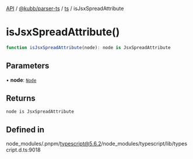 [API](../../../../../packages.md) / [@kubb/parser-ts](../../../index.md) / [ts](../index.md) / isJsxSpreadAttribute

# isJsxSpreadAttribute()

```ts
function isJsxSpreadAttribute(node): node is JsxSpreadAttribute
```

## Parameters

• **node**: [`Node`](../interfaces/Node.md)

## Returns

`node is JsxSpreadAttribute`

## Defined in

node\_modules/.pnpm/typescript@5.6.2/node\_modules/typescript/lib/typescript.d.ts:9018
